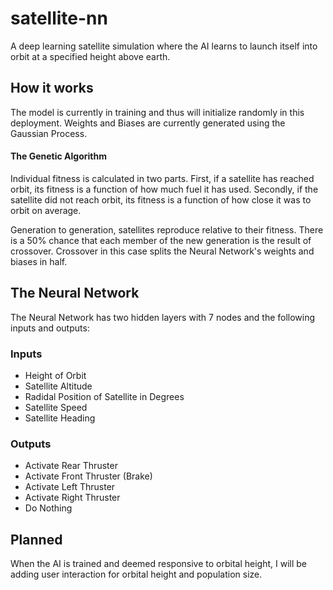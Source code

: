 # satellite-nn
A deep learning satellite simulation where the AI learns to launch itself into orbit at a specified height above earth.

## How it works
The model is currently in training and thus will initialize randomly in this deployment. Weights and Biases are currently generated using the Gaussian Process.
#### The Genetic Algorithm
Individual fitness is calculated in two parts. First, if a satellite has reached orbit, its fitness is a function of how much fuel it has used.
Secondly, if the satellite did not reach orbit, its fitness is a function of how close it was to orbit on average.

Generation to generation, satellites reproduce relative to their fitness. There is a 50% chance that each member of the new generation is the result of crossover.
Crossover in this case splits the Neural Network's weights and biases in half.



## The Neural Network
The Neural Network has two hidden layers with 7 nodes and the following inputs and outputs:
### Inputs
* Height of Orbit
* Satellite Altitude
* Radidal Position of Satellite in Degrees
* Satellite Speed
* Satellite Heading

### Outputs
* Activate Rear Thruster
* Activate Front Thruster (Brake)
* Activate Left Thruster
* Activate Right Thruster
* Do Nothing

## Planned
When the AI is trained and deemed responsive to orbital height,
I will be adding user interaction for orbital height and population size.
